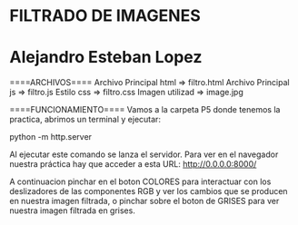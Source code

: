 # FILTRADO DE IMAGENES
# Alejandro Esteban Lopez

====ARCHIVOS====
Archivo Principal html => filtro.html
Archivo Principal js => filtro.js
Estilo css => filtro.css
Imagen utilizad => image.jpg

====FUNCIONAMIENTO====
Vamos a la carpeta P5 donde tenemos la practica, abrimos un terminal y ejecutar:

python -m http.server

Al ejecutar este comando se lanza el servidor. Para ver en el navegador nuestra práctica hay que acceder a esta URL: http://0.0.0.0:8000/

A continuacion pinchar en el boton COLORES para interactuar con los deslizadores
de las componentes RGB y ver los cambios que se producen en nuestra imagen filtrada,
o pinchar sobre el boton de GRISES para ver nuestra imagen filtrada en grises.
